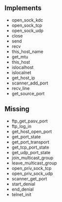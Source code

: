 ## Implements
- open_sock_kdc
- open_sock_tcp
- open_sock_udp
- close
- send
- recv
- this_host_name
- get_mtu
- this_host
- islocalhost
- islocalnet
- get_host_ip
- scanner_add_port
- recv_line
- get_source_port

## Missing

- ftp_get_pasv_port
- ftp_log_in
- get_host_open_port
- get_port_state
- get_port_transport
- get_tcp_port_state
- get_udp_port_state
- join_multicast_group
- leave_multicast_group
- open_priv_sock_tcp
- open_priv_sock_udp
- scanner_get_port
- start_denial
- end_denial
- telnet_init
